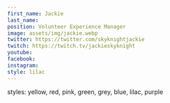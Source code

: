 ```yaml
---
first_name: Jackie
last_name: 
position: Volunteer Experience Manager
image: assets/img/jackie.webp
twitter: https://twitter.com/skyknightjackie 
twitch: https://twitch.tv/jackieskyknight
youtube:
facebook:
instagram:
style: lilac
---
```


styles: yellow, red, pink, green, grey, blue, lilac, purple